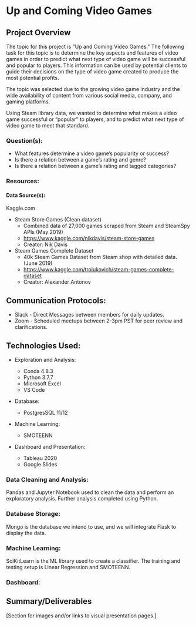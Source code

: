 # Up and Coming Video Games

## Project Overview 
The topic for this project is "Up and Coming Video Games." The following task for this topic is to determine the key aspects and features of video games in order to predict what next type of video game will be successful and popular to players. This information can be used by potential clients to guide their decisions on the type of video game created to produce the most potential profits.

The topic was selected due to the growing video game industry and the wide availability of content from various social media, company, and gaming platforms.

Using Steam library data, we wanted to determine what makes a video game successful or “popular” to players, and to predict what next type of video game to meet that standard.

### Question(s): 
* What features determine a video game’s popularity or success? 
* Is there a relation between a game’s rating and genre? 
* Is there a relation between a game’s rating  and tagged categories? 


### Resources: 

#### Data Source(s):
Kaggle.com 
* Steam Store Games (Clean dataset)
    *  Combined data of 27,000 games scraped from Steam and SteamSpy APIs (May 2019)
    * https://www.kaggle.com/nikdavis/steam-store-games 
    * Creator: Nik Davis 
* Steam Games Complete Dataset
    * 40k Steam Games Dataset from Steam shop with detailed data. (June 2019)
    * https://www.kaggle.com/trolukovich/steam-games-complete-dataset 
    * Creator: Alexander Antonov 

## Communication Protocols: 
* Slack - Direct Messages between members for daily updates.
* Zoom - Scheduled meetups between 2-3pm PST for peer review and clarifications. 

## Technologies Used:
* Exploration and Analysis:
    * Conda 4.8.3 
    * Python 3.7.7
    * Microsoft Excel  
    * VS Code 

* Database: 
    *  PostgresSQL 11/12

* Machine Learning: 
    * SMOTEENN

* Dashboard and Presentation: 
    * Tableau 2020
    * Google Slides


### Data Cleaning and Analysis: 
Pandas and Jupyter Notebook used to clean the data and perform an exploratory analysis. Further analysis completed using Python.

### Database Storage: 
Mongo is the database we intend to use, and we will integrate Flask to display the data.

### Machine Learning: 
SciKitLearn is the ML library used to create a classifier. The training and testing setup is Linear Regression and SMOTEENN.

### Dashboard: 

## Summary/Deliverables 

[Section for images and/or links to visual presentation pages.]

